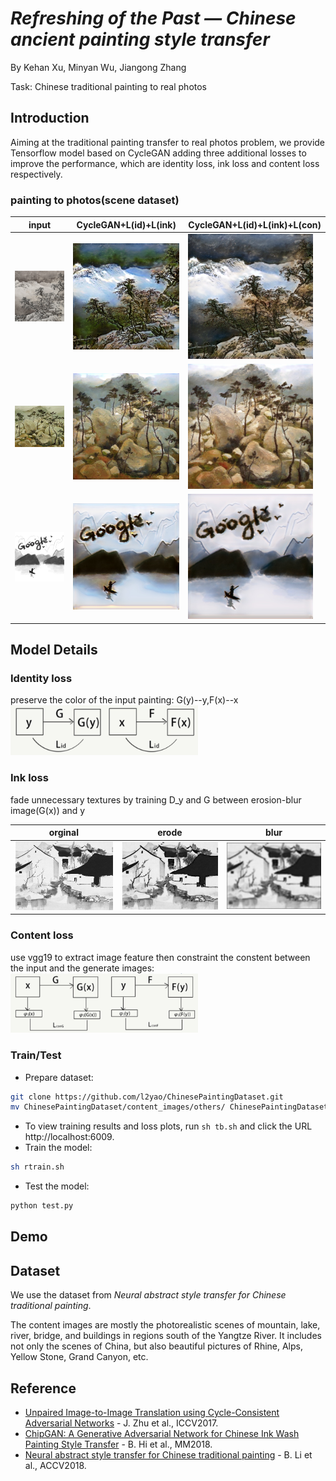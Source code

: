 # *Refreshing of the Past — Chinese ancient painting style transfer*
By Kehan Xu, Minyan Wu, Jiangong Zhang

Task: Chinese traditional painting to real photos  

## Introduction
Aiming at the traditional painting transfer to real photos problem, we provide Tensorflow model based on CycleGAN adding three additional losses to improve the performance, which are identity loss, ink loss and content loss respectively.  
### painting to photos(scene dataset)

|input|CycleGAN+L(id)+L(ink)|CycleGAN+L(id)+L(ink)+L(con)|
|---|----|-----|
|<img src='imgs/mount.jpg' width='200'>| <img src='imgs/mount_2loss.jpg' width='200'>| <img src='imgs/mount_3loss.jpg' width='200'>|
|<img src='imgs/stone.jpg' width='200'>| <img src='imgs/stone_2loss.jpg' width='200'>| <img src='imgs/stone_3loss.jpg' width='200'>|
|<img src='imgs/draw.jpg' width='200'>| <img src='imgs/draw_2loss.jpg' width='200'>| <img src='imgs/draw_3loss.jpg' width='200'>|

## Model Details
### Identity loss  
preserve the color of the input painting: G(y)--y,F(x)--x    
<img src='imgs/id-loss.png' width='300'>
### Ink loss  
fade unnecessary textures by training D_y and G between erosion-blur image(G(x)) and y  

|orginal|erode|blur|
|---|----|-----|
|<img src='imgs/test.jpg' width='200'>| <img src='imgs/erode.jpg' width='200'>| <img src='imgs/blur.jpg' width='200'>|

### Content loss  
use vgg19 to extract image feature then constraint the constent between the input and the generate images:   
<img src='imgs/content-loss.png' width='300'>
### Train/Test
- Prepare dataset:
```bash
git clone https://github.com/l2yao/ChinesePaintingDataset.git  
mv ChinesePaintingDataset/content_images/others/ ChinesePaintingDataset/content_images/main/
```
- To view training results and loss plots, run `sh tb.sh` and click the URL http://localhost:6009.
- Train the model:
```bash
sh rtrain.sh
```
- Test the model:
```bash
python test.py

```
## Demo 

## Dataset
We use the dataset from *Neural abstract style transfer for Chinese traditional painting*. 

The content images are mostly the photorealistic scenes of mountain, lake, river, bridge, and buildings in regions south of the Yangtze River. It includes not only the scenes of China, but also beautiful pictures of Rhine, Alps, Yellow Stone, Grand Canyon, etc. 


## Reference
* [Unpaired Image-to-Image Translation using Cycle-Consistent Adversarial Networks](https://arxiv.org/pdf/1703.10593.pdf) - J. Zhu et al., ICCV2017.
* [ChipGAN: A Generative Adversarial Network for Chinese Ink Wash Painting Style Transfer](http://alumni.media.mit.edu/~shiboxin/files/He_MM18.pdf) - B. Hi et al., MM2018.
* [Neural abstract style transfer for Chinese traditional painting](https://arxiv.org/pdf/1812.03264.pdf) - B. Li et al., ACCV2018.

